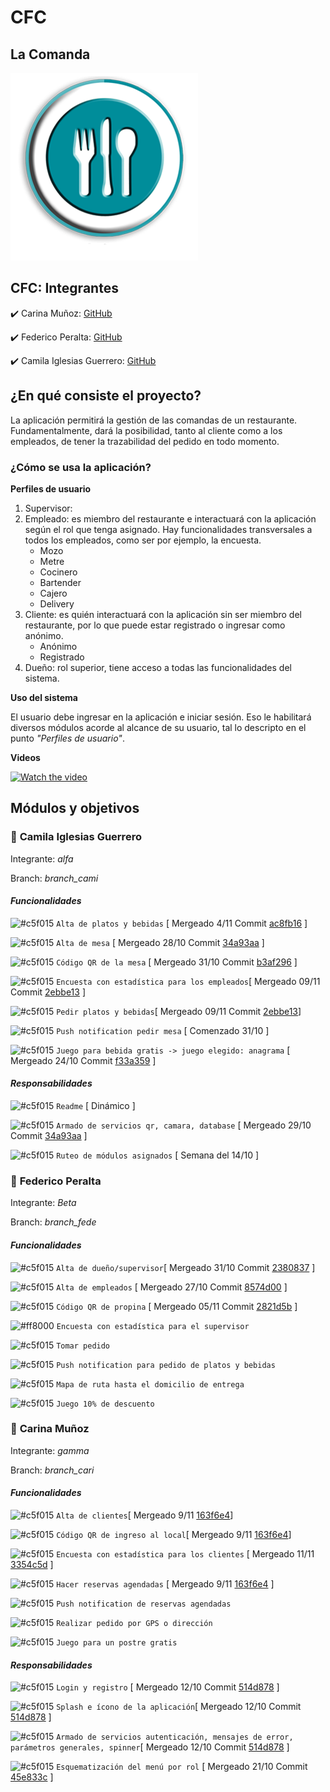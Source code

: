 # CFC
## La Comanda 

![Logo](https://github.com/camilaiglesiasguerrero/TP_PPS_2018_Comanda/blob/master/src/assets/readme/logoFondo.png)

## **CFC: Integrantes** 

:heavy_check_mark: Carina Muñoz: [GitHub](https://github.com/caru08) 

:heavy_check_mark: Federico Peralta: [GitHub](https://github.com/fepe15) 

:heavy_check_mark: Camila Iglesias Guerrero: [GitHub](https://github.com/camilaiglesiasguerrero)      


## ¿En qué consiste el proyecto?
La aplicación permitirá la gestión de las comandas de un restaurante. Fundamentalmente, dará la posibilidad, tanto al cliente como a los empleados, de tener la trazabilidad del pedido en todo momento.

### ¿Cómo se usa la aplicación? 
**Perfiles de usuario**
1. Supervisor:
2. Empleado: es miembro del restaurante e interactuará con la aplicación según el rol que tenga asignado. Hay funcionalidades transversales a todos los empleados, como ser por ejemplo, la encuesta.
     - Mozo
     - Metre
     - Cocinero
     - Bartender
     - Cajero
     - Delivery
3. Cliente: es quién interactuará con la aplicación sin ser miembro del restaurante, por lo que puede estar registrado o ingresar como anónimo. 
     - Anónimo
     - Registrado
4. Dueño: rol superior, tiene acceso a todas las funcionalidades del sistema.

**Uso del sistema**

El usuario debe ingresar en la aplicación e iniciar sesión. Eso le habilitará diversos módulos acorde al alcance de su usuario, tal lo descripto en el punto *"Perfiles de usuario"*.

**Videos**

[![Watch the video](https://i.imgur.com/vKb2F1B.png)](https://github.com/camilaiglesiasguerrero/TP_PPS_2018_Comanda/blob/master/Videos%20tutoriales/Cliente%20-%20ingresa%20y%20hace%20pedido.mp4)


## **Módulos y objetivos**
### :fork_and_knife: __**Camila Iglesias Guerrero**__  

Integrante: *alfa*

Branch: *branch_cami* 

#### *Funcionalidades*

![#c5f015](https://placehold.it/15/c5f015/000000?text=+) `Alta de platos y bebidas` [ Mergeado 4/11 Commit [ac8fb16](https://github.com/camilaiglesiasguerrero/TP_PPS_2018_Comanda/commit/ac8fb1602bd7bd85f287b09e0f78c53afb1e23ac) ]

![#c5f015](https://placehold.it/15/c5f015/000000?text=+) `Alta de mesa` [ Mergeado 28/10 Commit [34a93aa](https://github.com/camilaiglesiasguerrero/TP_PPS_2018_Comanda/commit/34a93aa714ed8bb31a33a7bc226a7124b0109e45) ]

![#c5f015](https://placehold.it/15/c5f015/000000?text=+) `Código QR de la mesa` [ Mergeado 31/10 Commit [b3af296](https://github.com/camilaiglesiasguerrero/TP_PPS_2018_Comanda/commit/b3af29681418925391e14a7bd0e4af8a1d642770) ]

![#c5f015](https://placehold.it/15/c5f015/000000?text=+) `Encuesta con estadística para los empleados`[ Mergeado 09/11 Commit [2ebbe13](https://github.com/camilaiglesiasguerrero/TP_PPS_2018_Comanda/commit/2ebbe138111437ea3b1e8de315541b1b625798fc) ]

![#c5f015](https://placehold.it/15/c5f015/000000?text=+) `Pedir platos y bebidas`[ Mergeado 09/11 Commit [2ebbe13](https://github.com/camilaiglesiasguerrero/TP_PPS_2018_Comanda/commit/2ebbe138111437ea3b1e8de315541b1b625798fc)]

![#c5f015](https://placehold.it/15/c5f015/000000?text=+) `Push notification pedir mesa` [ Comenzado 31/10 ]

![#c5f015](https://placehold.it/15/c5f015/000000?text=+) `Juego para bebida gratis -> juego elegido: anagrama` [ Mergeado 24/10 Commit  [f33a359](https://github.com/camilaiglesiasguerrero/TP_PPS_2018_Comanda/commit/f33a359f9b90e39135fb82d72fbaaa5583225c69) ]

#### *Responsabilidades*

![#c5f015](https://placehold.it/15/c5f015/000000?text=+) `Readme` [ Dinámico ]

![#c5f015](https://placehold.it/15/c5f015/000000?text=+) `Armado de servicios qr, camara, database` [ Mergeado 29/10 Commit [34a93aa](https://github.com/camilaiglesiasguerrero/TP_PPS_2018_Comanda/commit/34a93aa714ed8bb31a33a7bc226a7124b0109e45) ]

![#c5f015](https://placehold.it/15/c5f015/000000?text=+) `Ruteo de módulos asignados` [ Semana del 14/10 ]




### :fork_and_knife: __**Federico Peralta**__  

Integrante: *Beta*

Branch: *branch_fede* 


#### *Funcionalidades*

![#c5f015](https://placehold.it/15/c5f015/000000?text=+) `Alta de dueño/supervisor`[ Mergeado 31/10 Commit [2380837](https://github.com/camilaiglesiasguerrero/TP_PPS_2018_Comanda/commit/23808374d0e10b7f2064b9428bc9e816a6f88743) ]

![#c5f015](https://placehold.it/15/c5f015/000000?text=+) `Alta de empleados`  [ Mergeado 27/10 Commit [8574d00](https://github.com/camilaiglesiasguerrero/TP_PPS_2018_Comanda/commit/8574d005b53a2658dc449106ec588dd7502c52cd) ]

![#c5f015](https://placehold.it/15/c5f015/000000?text=+) `Código QR de propina` [ Mergeado 05/11 Commit [2821d5b](https://github.com/camilaiglesiasguerrero/TP_PPS_2018_Comanda/commit/2821d5b0c51f0cd8c40c18392b1c21cf88038e22) ]

![#ff8000](https://placehold.it/15/ff8000/000000?text=+) `Encuesta con estadística para el supervisor`

![#c5f015](https://placehold.it/15/c5f015/000000?text=+) `Tomar pedido`

![#c5f015](https://placehold.it/15/c5f015/000000?text=+) `Push notification para pedido de platos y bebidas`

![#c5f015](https://placehold.it/15/c5f015/000000?text=+) `Mapa de ruta hasta el domicilio de entrega`

![#c5f015](https://placehold.it/15/c5f015/000000?text=+) `Juego 10% de descuento`





### :fork_and_knife: __**Carina Muñoz**__  

Integrante: *gamma*

Branch: *branch_cari* 


#### *Funcionalidades*

![#c5f015](https://placehold.it/15/c5f015/000000?text=+) `Alta de clientes`[ Mergeado 9/11 [163f6e4](https://github.com/camilaiglesiasguerrero/TP_PPS_2018_Comanda/commit/163f6e484c253f3802530447ac31ed00734bf98c)]

![#c5f015](https://placehold.it/15/c5f015/000000?text=+) `Código QR de ingreso al local`[ Mergeado 9/11 [163f6e4](https://github.com/camilaiglesiasguerrero/TP_PPS_2018_Comanda/commit/163f6e484c253f3802530447ac31ed00734bf98c)]

![#c5f015](https://placehold.it/15/c5f015/000000?text=+) `Encuesta con estadística para los clientes` [ Mergeado 11/11 [3354c5d](https://github.com/camilaiglesiasguerrero/TP_PPS_2018_Comanda/commit/3354c5daf5ad046e884df4bfee295307fe644bba) ]

![#c5f015](https://placehold.it/15/c5f015/000000?text=+) `Hacer reservas agendadas` [ Mergeado 9/11 [163f6e4](https://github.com/camilaiglesiasguerrero/TP_PPS_2018_Comanda/commit/163f6e484c253f3802530447ac31ed00734bf98c) ]

![#c5f015](https://placehold.it/15/c5f015/000000?text=+) `Push notification de reservas agendadas`

![#c5f015](https://placehold.it/15/c5f015/000000?text=+) `Realizar pedido por GPS o dirección`

![#c5f015](https://placehold.it/15/c5f015/000000?text=+) `Juego para un postre gratis`


#### *Responsabilidades*

![#c5f015](https://placehold.it/15/c5f015/000000?text=+) `Login y registro`  [ Mergeado 12/10 Commit [514d878](https://github.com/camilaiglesiasguerrero/TP_PPS_2018_Comanda/commit/514d878e6318c6e828c72905fea9af0e15ab8a86) ]

![#c5f015](https://placehold.it/15/c5f015/000000?text=+) `Splash e ícono de la aplicación`[ Mergeado 12/10 Commit [514d878](https://github.com/camilaiglesiasguerrero/TP_PPS_2018_Comanda/commit/514d878e6318c6e828c72905fea9af0e15ab8a86) ]

![#c5f015](https://placehold.it/15/c5f015/000000?text=+) `Armado de servicios autenticación, mensajes de error, parámetros generales, spinner`[ Mergeado 12/10 Commit [514d878](https://github.com/camilaiglesiasguerrero/TP_PPS_2018_Comanda/commit/514d878e6318c6e828c72905fea9af0e15ab8a86) ]

![#c5f015](https://placehold.it/15/c5f015/000000?text=+) `Esquematización del menú por rol` [ Mergeado 21/10 Commit [45e833c](https://github.com/camilaiglesiasguerrero/TP_PPS_2018_Comanda/commit/45e833cfe6a5ccf7411bca0930af668120955868) ]




